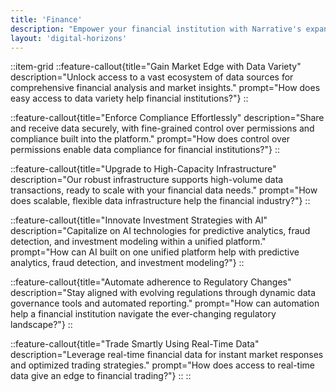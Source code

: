 ```yaml
---
title: 'Finance'
description: "Empower your financial institution with Narrative's expansive data collaboration and unparalleled scalability to transform decision-making and compliance processes."
layout: 'digital-horizons'
---
```


::item-grid
::feature-callout{title="Gain Market Edge with Data Variety" description="Unlock access to a vast ecosystem of data sources for comprehensive financial analysis and market insights." prompt="How does easy access to data variety help financial institutions?"}
::

::feature-callout{title="Enforce Compliance Effortlessly" description="Share and receive data securely, with fine-grained control over permissions and compliance built into the platform." prompt="How does control over permissions enable data compliance for financial institutions?"}
::

::feature-callout{title="Upgrade to High-Capacity Infrastructure" description="Our robust infrastructure supports high-volume data transactions, ready to scale with your financial data needs." prompt="How does scalable, flexible data infrastructure help the financial industry?"}
::

::feature-callout{title="Innovate Investment Strategies with AI" description="Capitalize on AI technologies for predictive analytics, fraud detection, and investment modeling within a unified platform." prompt="How can AI built on one unified platform help with predictive analytics, fraud detection, and investment modeling?"}
::

::feature-callout{title="Automate adherence to Regulatory Changes" description="Stay aligned with evolving regulations through dynamic data governance tools and automated reporting." prompt="How can automation help a financial institution navigate the ever-changing regulatory landscape?"}
::

::feature-callout{title="Trade Smartly Using Real-Time Data" description="Leverage real-time financial data for instant market responses and optimized trading strategies." prompt="How does access to real-time data give an edge to financial trading?"}
::
::
